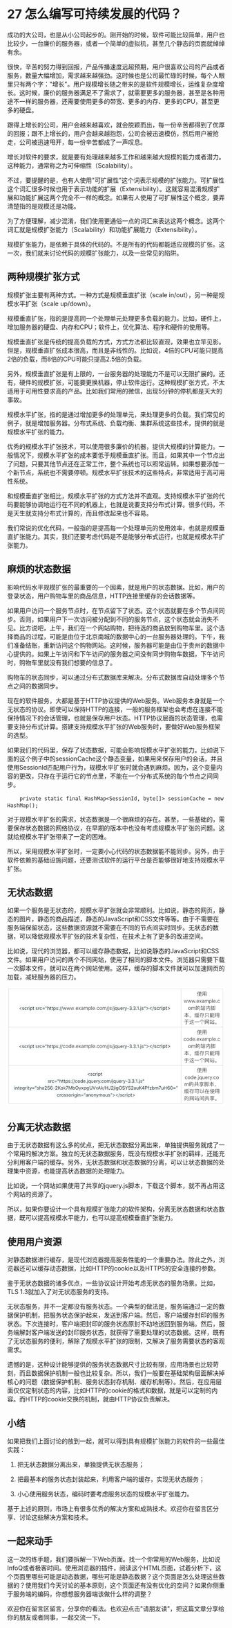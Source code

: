 # 27 怎么编写可持续发展的代码？

成功的大公司，也是从小公司起步的。刚开始的时候，软件可能比较简单，用户也比较少，一台廉价的服务器，或者一个简单的虚拟机，甚至几个静态的页面就绰绰有余。

很快，辛苦的努力得到回报，产品传播速度远超预期，用户很喜欢公司的产品或者服务，数量大幅增加，需求越来越强劲。这时候也是公司最忙碌的时候，每个人眼里只有两个字："增长"。用户规模增长随之带来的是软件规模增长，运维复杂度增长。这时候，廉价的服务器满足不了需求了，就需要更多的服务器，甚至是各种用途不一样的服务器，还需要使用更多的带宽、更多的内存、更多的CPU，甚至更多的硬盘。

跟得上增长的公司，用户会越来越喜欢，就会脱颖而出，每一份辛苦都得到了优厚的回报；跟不上增长的，用户会越来越抱怨，公司会被迅速模仿，然后用户被抢走，公司被迅速甩开，每一份辛苦都成了一声叹息。

增长对软件的要求，就是要有处理越来越多工作和越来越大规模的能力或者潜力。这种能力，通常称之为可伸缩性（Scalability）。

不过，要提醒的是，也有人使用"可扩展性"这个词表示规模的扩张能力。可扩展性这个词汇很多时候也用于表示功能的扩展（Extensibility）。这就容易混淆规模扩展和功能扩展这两个完全不一样的概念。如果有人使用了可扩展性这个概念，要弄清楚指的是规模还是功能。

为了方便理解，减少混淆，我们使用更通俗一点的词汇来表达这两个概念。这两个词汇就是规模扩张能力（Scalability）和功能扩展能力（Extensibility）。

规模扩张能力，是依赖于具体的代码的。不是所有的代码都能适应规模的扩张。这一次，我们就来讨论代码的规模扩张能力，以及一些常见的陷阱。

## 两种规模扩张方式

规模扩张主要有两种方式。一种方式是规模垂直扩张（scale
in/out），另一种是规模水平扩张（scale up/down）。

规模垂直扩张，指的是提高同一个处理单元处理更多负载的能力。比如，硬件上，增加服务器的硬盘、内存和CPU；软件上，优化算法、程序和硬件的使用等。

规模垂直扩张是传统的提高负载的方式，方式方法都比较直观，效果也立竿见影。但是，规模垂直扩张成本很高，而且是非线性的。比如说，4倍的CPU可能只提高2倍的负载，而8倍的CPU可能只提高2.5倍的负载。

另外，规模垂直扩张是有上限的，一台服务器的处理能力不是可以无限扩展的。还有，硬件的规模扩张，可能要更换机器，停止软件运行。这种规模扩张方式，不太适用于可用性要求高的产品。比如我们常用的微信，出现5分钟的停机都是天大的事故。

规模水平扩张，指的是通过增加更多的处理单元，来处理更多的负载。我们常见的例子，就是增加服务器。分布式系统、负载均衡、集群系统这些技术，提供的就是规模水平扩张的能力。

优秀的规模水平扩张技术，可以使用很多廉价的机器，提供大规模的计算能力。一般情况下，规模水平扩张的成本要低于规模垂直扩张。而且，如果其中一个节点出了问题，只要其他节点还在正常工作，整个系统也可以照常运转。如果想要添加一个新节点，系统也不需要停顿。规模水平扩张技术的这些特点，非常适用于高可用性系统。

和规模垂直扩张相比，规模水平扩张的方式方法并不直观。支持规模水平扩张的代码要能够协调地运行在不同的机器上，也就是说要支持分布式计算。很多代码，不是天生就支持分布式计算的，而且修改起来也不容易。

我们常说的优化代码，一般指的是提高每一个处理单元的使用效率，也就是规模垂直扩张能力。其实，我们还要考虑代码是不是能够分布式运行，也就是规模水平扩张能力。

## 麻烦的状态数据

影响代码水平规模扩张的最重要的一个因素，就是用户的状态数据。比如，用户的登录状态，用户购物车里的商品信息，HTTP连接里缓存的会话数据等。

如果用户访问一个服务节点时，在节点留下了状态。这个状态就要在多个节点间同步。否则，如果用户下一次访问被分配到不同的服务节点，这个状态就会消失不见。比方说吧，上午，我们在一个网站购物，把待选的商品放到购物车里。这个选择商品的过程，可能是由位于北京南城的数据中心的一台服务器处理的。下午，我们准备结账，重新访问这个购物网站。这时候，服务器可能是由位于贵州的数据中心提供的。如果上午访问和下午访问的服务器之间没有同步购物车数据，下午访问时，购物车里就没有我们想要的信息了。

购物车的状态同步，可以通过分布式数据库来解决。分布式数据库自动处理多个节点之间的数据同步。

现在的软件服务，大都是基于HTTP协议提供的Web服务。Web服务本身就是一个无状态的协议。即使可以保持HTTP的连接，一般的服务框架也会考虑在连接不能保持情况下的会话管理，也就是保存用户状态。HTTP协议层面的状态管理，也需要支持分布式计算。搭建支持规模水平扩张的Web服务时，要做好Web服务框架的选型。

如果我们的代码里，保存了状态数据，可能会影响规模水平扩张的能力。比如说下面的这个例子中的sessionCache这个静态变量，如果用来保存用户的会话，并且使用SessionId匹配用户行为，规模水平扩张时就会遇到麻烦。因为，这个变量内容的更改，只存在于运行它的节点里，不能在一个分布式系统的每个节点之间同步。

        private static final HashMap<SessionId, byte[]> sessionCache = new HashMap();

对于规模水平扩张的需求，状态数据是一个很麻烦的存在。甚至，一些基础的，需要保存状态数据的网络协议，在早期的版本中也没有考虑规模水平扩张的问题。这就给规模水平扩张带来了一定的困难。

所以，采用规模水平扩张时，一定要小心代码的状态数据能不能同步。另外，由于软件依赖的基础设施问题，还要测试软件的运行平台是否能够很好地支持规模水平扩张。

## 无状态数据

如果一个服务是无状态的，规模水平扩张就会非常顺利。比如说，静态的网页，静态的图片，静态的商品描述，静态的JavaScript和CSS文件等等。由于不需要在服务端保留状态，这些数据资源就不需要在不同的节点间实时同步。无状态的数据，可以降低规模水平扩张的技术复杂性，在技术上有了更多的改进空间。

比如说，现代的浏览器，都可以缓存静态数据，比如说静态的JavaScript和CSS文件。如果用户访问的两个不同网站，使用了相同的脚本文件。浏览器只需要下载一次脚本文件，就可以在两个网站使用。这样，缓存的脚本文件就可以加速网页的加载，减轻服务器的压力。

![](assets/fd94ae22ae2751b87d8e0ca81d2bcf8d.png)

## 分离无状态数据

由于无状态数据有这么多的优点，把无状态数据分离出来，单独提供服务就成了一个常用的解决方案。独立的无状态数据服务，既没有规模水平扩张的羁绊，还能充分利用客户端的缓存。另外，无状态数据和状态数据的分离，可以让状态数据的处理集中资源，也能提高状态数据的处理能力。

比如说，一个网站如果使用了共享的jquery.js脚本，下载这个脚本，就不再占用这个网站的资源了。

所以，如果你要设计一个具有规模扩张能力的软件架构，分离无状态数据和状态数据，既可以提高规模水平能力，也可以提高规模垂直扩张能力。

## 使用用户资源

对静态数据进行缓存，是现代浏览器提高服务性能的一个重要办法。除此之外，浏览器还可以缓存动态数据，比如HTTP的cookie以及HTTPS的安全连接的参数。

鉴于无状态数据的诸多优点，一些协议设计开始考虑无状态的服务场景。比如，TLS
1.3就加入了对无状态服务的支持。

无状态服务，并不一定都没有服务状态。一个典型的做法是，服务端通过一定的数据保护机制，把服务状态保护起来，发送到客户端。然后，客户端缓存封印的服务状态。下次连接时，客户端把封印的服务状态原封不动地送回到服务端。然后，服务端解封客户端发送的封印服务状态，就获得了需要处理的状态数据。这样，既有了无状态服务的便利，解除了规模水平扩张的限制，又解决了服务需要状态的客观需求。

遗憾的是，这种设计能够提供的服务状态数据尺寸比较有限，应用场景也比较苛刻，而且数据保护机制一般也比较复杂。所以，我们一般要在基础架构层面解决掉核心的问题（数据保护机制、服务状态封存机制、缓存机制等）。然后，在应用层面仅仅定制状态的内容，比如HTTP的cookie的格式和数据，就是可以定制的内容。而HTTP的cookie交换的机制，就由HTTP协议负责解决。

## 小结

如果把我们上面讨论的放到一起，就可以得到具有规模扩张能力的软件的一些最佳实践：

1.  把无状态数据分离出来，单独提供无状态服务；

2.  把最基本的服务状态封装起来，利用客户端的缓存，实现无状态服务；

3.  小心使用服务状态，编码时要考虑服务状态的规模水平扩张能力。

基于上述的原则，市场上有很多优秀的解决方案和成熟技术。欢迎你在留言区分享、讨论这些解决方案和技术。

## 一起来动手

这一次的练手题，我们要拆解一下Web页面。找一个你常用的Web服务，比如说InfoQ或者极客时间。使用浏览器的插件，阅读这个HTML页面，试着分析下，这个页面里哪些可能是动态数据，哪些可能是静态数据？这个页面是怎么处理这些数据的？使用我们今天讨论的基本原则，这个页面还有没有优化的空间？如果你侧重于服务端的编码，你想想服务器端该做什么样的调整？

欢迎你在留言区留言，分享你的看法。也欢迎点击"请朋友读"，把这篇文章分享给你的朋友或者同事，一起交流一下。
